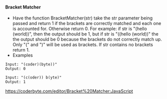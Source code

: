 #### Bracket Matcher
- Have the function BracketMatcher(str) take the str parameter being passed and return 1 if the brackets are correctly matched and each one is accounted for. Otherwise return 0. For example: if str is "(hello (world))", then the output should be 1, but if str is "((hello (world))" the the output should be 0 because the brackets do not correctly match up. Only "(" and ")" will be used as brackets. If str contains no brackets return 1.
- Examples
```
Input: "(coder)(byte))"
Output: 0
```
```
Input: "(c(oder)) b(yte)"
Output: 1
```
https://coderbyte.com/editor/Bracket%20Matcher:JavaScript